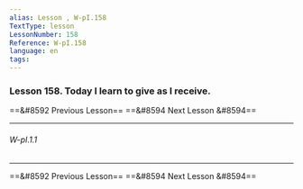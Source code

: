 ```yaml
---
alias: Lesson , W-pI.158
TextType: lesson
LessonNumber: 158
Reference: W-pI.158
language: en
tags: 
---
```


### Lesson 158. Today I learn to give as I receive.


==&#8592 Previous Lesson== 
==&#8594 Next Lesson &#8594== 
***

###### W-pI.1.1
***

==&#8592 Previous Lesson== 
==&#8594 Next Lesson &#8594== 

